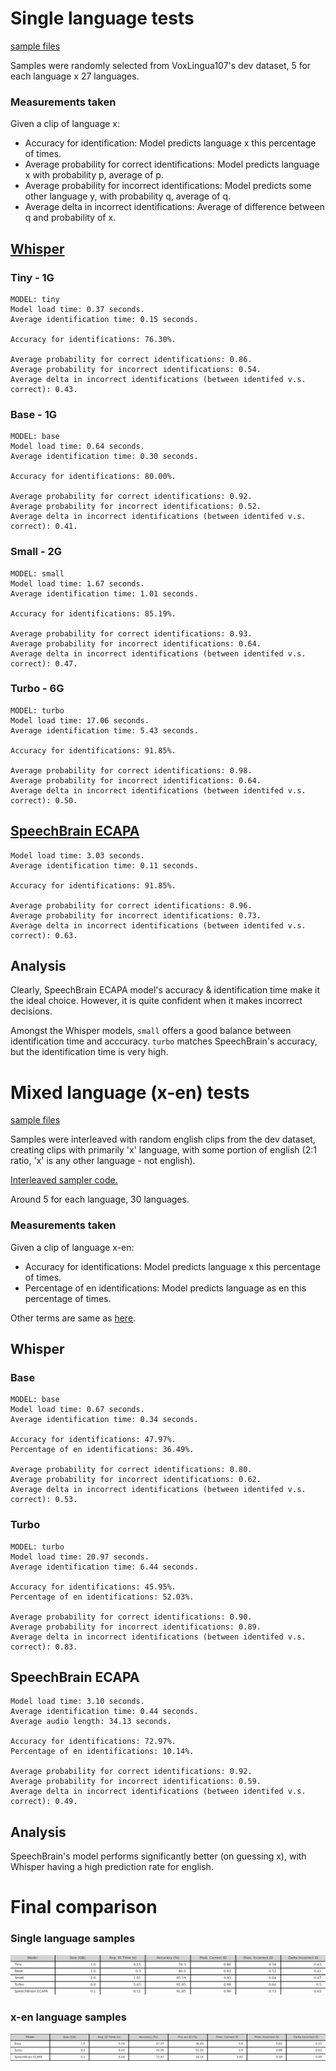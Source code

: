 # Single language tests

[sample files](other/sample.txt)

Samples were randomly selected from VoxLingua107's dev dataset, 5 for each language x 27 languages.

### Measurements taken

Given a clip of language x:

- Accuracy for identification: Model predicts language x this percentage of times.
- Average probability for correct identifications: Model predicts language x with probability p, average of p.
- Average probability for incorrect identifications: Model predicts some other language y, with probability q, average of q.
- Average delta in incorrect identifications: Average of difference between q and probability of x.

## [Whisper](https://github.com/openai/whisper?tab=readme-ov-file)

### Tiny - 1G

```
MODEL: tiny
Model load time: 0.37 seconds.
Average identification time: 0.15 seconds.

Accuracy for identifications: 76.30%.

Average probability for correct identifications: 0.86.
Average probability for incorrect identifications: 0.54.
Average delta in incorrect identifications (between identifed v.s. correct): 0.43.
```

### Base - 1G

```
MODEL: base
Model load time: 0.64 seconds.
Average identification time: 0.30 seconds.

Accuracy for identifications: 80.00%.

Average probability for correct identifications: 0.92.
Average probability for incorrect identifications: 0.52.
Average delta in incorrect identifications (between identifed v.s. correct): 0.41.
```

### Small - 2G

```
MODEL: small
Model load time: 1.67 seconds.
Average identification time: 1.01 seconds.

Accuracy for identifications: 85.19%.

Average probability for correct identifications: 0.93.
Average probability for incorrect identifications: 0.64.
Average delta in incorrect identifications (between identifed v.s. correct): 0.47.
```

### Turbo - 6G

```
MODEL: turbo
Model load time: 17.06 seconds.
Average identification time: 5.43 seconds.

Accuracy for identifications: 91.85%.

Average probability for correct identifications: 0.98.
Average probability for incorrect identifications: 0.64.
Average delta in incorrect identifications (between identifed v.s. correct): 0.50.
```

## [SpeechBrain ECAPA](https://huggingface.co/speechbrain/lang-id-voxlingua107-ecapa)

```
Model load time: 3.03 seconds.
Average identification time: 0.11 seconds.

Accuracy for identifications: 91.85%.

Average probability for correct identifications: 0.96.
Average probability for incorrect identifications: 0.73.
Average delta in incorrect identifications (between identifed v.s. correct): 0.63.
```


## Analysis

Clearly, SpeechBrain ECAPA model's accuracy & identification time make it the ideal choice. However, it is quite confident when it makes incorrect decisions. 

Amongst the Whisper models, `small` offers a good balance between identification time and acccuracy.
`turbo` matches SpeechBrain's accuracy, but the identification time is very high.

# Mixed language (x-en) tests

[sample files](audio/mixed_sample/)

Samples were interleaved with random english clips from the dev dataset, creating clips with primarily 'x' language, with some portion of english (2:1 ratio, 'x' is any other language - not english). 

[Interleaved sampler code.](other/mixed_sample.py)

Around 5 for each language, 30 languages.

### Measurements taken

Given a clip of language x-en:

- Accuracy for identifications: Model predicts language x this percentage of times.
- Percentage of en identifications: Model predicts language as en this percentage of times.

Other terms are same as [here](#measurements-taken).

## Whisper

### Base

```
MODEL: base
Model load time: 0.67 seconds.
Average identification time: 0.34 seconds.

Accuracy for identifications: 47.97%.
Percentage of en identifications: 36.49%.

Average probability for correct identifications: 0.80.
Average probability for incorrect identifications: 0.62.
Average delta in incorrect identifications (between identifed v.s. correct): 0.53.
```

### Turbo

```
MODEL: turbo
Model load time: 20.97 seconds.
Average identification time: 6.44 seconds.

Accuracy for identifications: 45.95%.
Percentage of en identifications: 52.03%.

Average probability for correct identifications: 0.90.
Average probability for incorrect identifications: 0.89.
Average delta in incorrect identifications (between identifed v.s. correct): 0.83.
```

## SpeechBrain ECAPA

```
Model load time: 3.10 seconds.
Average identification time: 0.44 seconds.
Average audio length: 34.13 seconds.

Accuracy for identifications: 72.97%.
Percentage of en identifications: 10.14%.

Average probability for correct identifications: 0.92.
Average probability for incorrect identifications: 0.59.
Average delta in incorrect identifications (between identifed v.s. correct): 0.49.
```

## Analysis

SpeechBrain's model performs significantly better (on guessing x), with Whisper having a high prediction rate for english.

# Final comparison

### Single language samples

![model comparison](other/model_comparison_table.png)

### x-en language samples

![mixed model comparison](other/mixed_model_comparison_table.png)